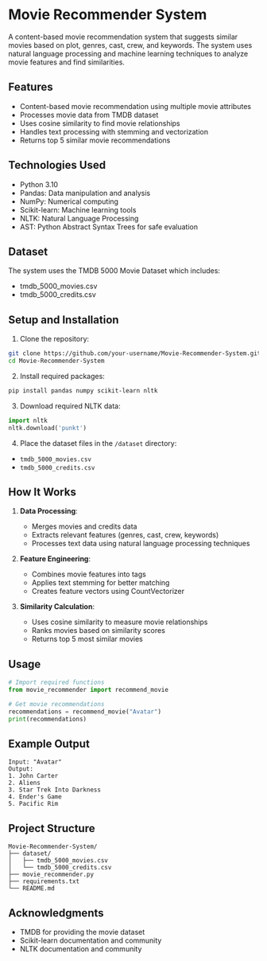 # Movie Recommender System

A content-based movie recommendation system that suggests similar movies based on plot, genres, cast, crew, and keywords. The system uses natural language processing and machine learning techniques to analyze movie features and find similarities.

## Features

- Content-based movie recommendation using multiple movie attributes
- Processes movie data from TMDB dataset
- Uses cosine similarity to find movie relationships
- Handles text processing with stemming and vectorization
- Returns top 5 similar movie recommendations

## Technologies Used

- Python 3.10
- Pandas: Data manipulation and analysis
- NumPy: Numerical computing
- Scikit-learn: Machine learning tools
- NLTK: Natural Language Processing
- AST: Python Abstract Syntax Trees for safe evaluation

## Dataset

The system uses the TMDB 5000 Movie Dataset which includes:
- tmdb_5000_movies.csv
- tmdb_5000_credits.csv

## Setup and Installation

1. Clone the repository:
```bash
git clone https://github.com/your-username/Movie-Recommender-System.git
cd Movie-Recommender-System
```

2. Install required packages:
```bash
pip install pandas numpy scikit-learn nltk
```

3. Download required NLTK data:
```python
import nltk
nltk.download('punkt')
```

4. Place the dataset files in the `/dataset` directory:
- `tmdb_5000_movies.csv`
- `tmdb_5000_credits.csv`

## How It Works

1. **Data Processing**:
   - Merges movies and credits data
   - Extracts relevant features (genres, cast, crew, keywords)
   - Processes text data using natural language processing techniques

2. **Feature Engineering**:
   - Combines movie features into tags
   - Applies text stemming for better matching
   - Creates feature vectors using CountVectorizer

3. **Similarity Calculation**:
   - Uses cosine similarity to measure movie relationships
   - Ranks movies based on similarity scores
   - Returns top 5 most similar movies

## Usage

```python
# Import required functions
from movie_recommender import recommend_movie

# Get movie recommendations
recommendations = recommend_movie("Avatar")
print(recommendations)
```

## Example Output

```
Input: "Avatar"
Output:
1. John Carter
2. Aliens
3. Star Trek Into Darkness
4. Ender's Game
5. Pacific Rim
```

## Project Structure

```
Movie-Recommender-System/
├── dataset/
│   ├── tmdb_5000_movies.csv
│   └── tmdb_5000_credits.csv
├── movie_recommender.py
├── requirements.txt
└── README.md
```

## Acknowledgments

- TMDB for providing the movie dataset
- Scikit-learn documentation and community
- NLTK documentation and community
